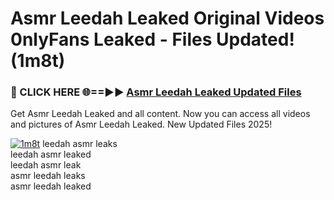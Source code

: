 # Asmr Leedah Leaked Original Videos 0nlyFans Leaked - Files Updated! (1m8t)

<h3>🔴 CLICK HERE 🌐==►► <a href="https://tinyurl.com/3hn5wdd3" rel="nofollow">Asmr Leedah Leaked Updated Files</a></h3>

Get Asmr Leedah Leaked and all content. Now you can access all videos and pictures of Asmr Leedah Leaked. New Updated Files 2025!

[![1m8t](https://i.imgur.com/4HnBqBT.gif)](https://tinyurl.com/3hn5wdd3)
leedah asmr leaks<br>
leedah asmr leaked<br>
leedah asmr leak<br>
asmr leedah leaks<br>
asmr leedah leaked
